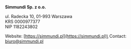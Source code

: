 **Simmundi Sp. z o.o.**

ul. Radecka 10, 01-993 Warszawa\
KRS 0000977377\
NIP 1182243802

Website: [https://simmundi.pl](https://simmundi.pl)\
Contact: [biuro@simmundi.pl](mailto:biuro@simmundi.pl)

